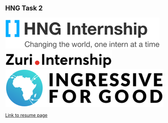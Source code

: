 ## HNG Task 2

![HNG logo](./brand-logo-hng.png  "HNG")
![Zuri logo](./logo-zuri.svg  "Zuri internship")
![I4G](./I4G-Logo-Color-Cropped.png "I4G")

[Link to resume page](https://fathomless-oasis-49078.herokuapp.com)
